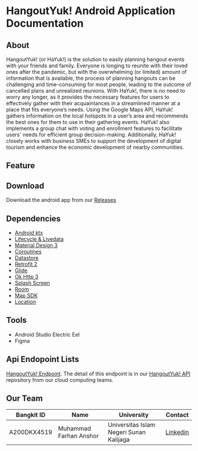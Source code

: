 # HangoutYuk! Android Application Documentation
## About

HangoutYuk! (or HaYuk!) is the solution to easily planning hangout events with your friends and family. Everyone is longing to reunite with their loved ones after the pandemic, but with the overwhelming (or limited) amount of information that is available, the process of planning hangouts can be challenging and time-consuming for most people, leading to the outcome of cancelled plans and unrealized reunions. With HaYuk!, there is no need to worry any longer, as it provides the necessary features for users to effectively gather with their acquaintances in a streamlined manner at a place that fits everyone’s needs. Using the Google Maps API, HaYuk! gathers information on the local hotspots in a user’s area and recommends the best ones for them to use in their gathering events. HaYuk! also implements a group chat with voting and enrollment features to facilitate users' needs for efficient group decision-making. Additionally, HaYuk! closely works with business SMEs to support the development of digital tourism and enhance the economic development of nearby communities.

## Feature


## Download

Download the android app from our [Releases](https://github.com/HangoutYuk/hayuk-android/releases/tag/1.0) 

## Dependencies

- [Android ktx](https://developer.android.com/kotlin/coroutines) 
- [Lifecycle & Livedata](https://developer.android.com/jetpack/androidx/releases/lifecycle)
- [Material Design 3](https://github.com/material-components) 
- [Coroutines](https://developer.android.com/kotlin/coroutines) 
- [Datastore](https://developer.android.com/kotlin/coroutines) 
- [Retrofit 2](https://square.github.io/retrofit/)    
- [Glide](https://github.com/bumptech/glide)      
- [Ok Http 3](https://square.github.io/okhttp/) 
- [Splash Screen](https://developer.android.com/jetpack/androidx/releases/core?hl=id#core_splashscreen_version_10_2) 
- [Room](https://developer.android.com/jetpack/androidx/releases/room?hl=id) 
- [Map SDK](https://developers.google.com/maps/documentation/android-sdk/release-notes) 
- [Location](https://developers.google.com/android/guides/setup?hl=id) 

## Tools

- Android Studio Electric Eel
- Figma

## Api Endopoint Lists

[HangoutYuk! Endpoint](https://dev-dot-hayuk-project.et.r.appspot.com/api-docs). The detail of this endpoint is in our [HangoutYuk! API](https://github.com/HangoutYuk/hayuk-api) repository from our cloud computing teams.

## Our Team

| Bangkit ID  | Name                   | University                              | Contact                                                                   |
| ----------- | ---------------------- | --------------------------------------- | ------------------------------------------------------------------------- |
| A200DKX4519 | Muhammad Farhan Anshor | Universitas Islam Negeri Sunan Kalijaga | [Linkedin](https://www.linkedin.com/in/muhammad-farhan-anshor-779288181/) |
